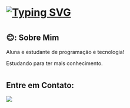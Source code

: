 <h1><a href="https://git.io/typing-svg"><img src="https://readme-typing-svg.herokuapp.com?font=Fira+Code&duration=50&pause=10&color=38C2FF&center=falso&vCenter=falso&repeat=verdadeiro&random=falso&width=435&lines=Ol%C3%A1%2C+eu+sou+Agnes+Pereira" alt="Typing SVG" /></a></h1>

  #
  <h2> 😊: Sobre Mim </h2>

<div>
  <p> Aluna e estudante de programação e tecnologia!</p>
</div>

Estudando para ter mais conhecimento. <br>

#
<h2> Entre em Contato: </h2>
<div>
  <a href="https://www.instagram.com/agnesbraga__/" target="_blank">
    <img src="https://img.shields.io/badge/-Instagram-%23E4405F?style=for-the-badge&logo=instagram&logoColor=white"></a> </div>

